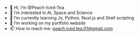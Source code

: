 - 👋 Hi, I’m @Peach-Iced-Tea
- 👀 I’m interested in AI, Space and Science
- 🌱 I’m currently learning Js, Python, Nuxt.js and Shell scripting
- 💞️ I’m working on my portfolio website
- 📫 How to reach me: peach.iced.tea.01@gmail.com <br>


<!---
Peach-Iced-Tea/Peach-Iced-Tea is a ✨ special ✨ repository because its `README.md` (this file) appears on your GitHub profile.
You can click the Preview link to take a look at your changes.
--->
